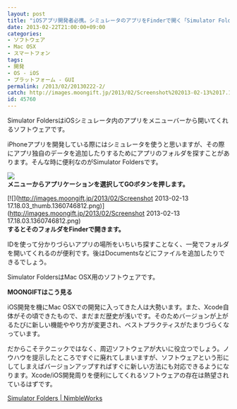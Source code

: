 ```yaml
---
layout: post
title: "iOSアプリ開発者必携。シミュレータのアプリをFinderで開く「Simulator Folders」"
date: 2013-02-22T21:00:00+09:00
categories:
- ソフトウェア
- Mac OSX
- スマートフォン
tags: 
- 開発
- OS - iOS
- プラットフォーム - GUI
permalink: /2013/02/20130222-2/
catch: http://images.moongift.jp/2013/02/Screenshot%202013-02-13%2017.18.03_thumb.1360746812.png
id: 45760
---
```

Simulator FoldersはiOSシミュレータ内のアプリをメニューバーから開いてくれるソフトウェアです。

  
  

iPhoneアプリを開発している際にはシミュレータを使うと思いますが、その際にアプリ独自のデータを追加したりするためにアプリのフォルダを探すことがあります。そんな時に便利なのがSimulator Foldersです。

  

[![](http://images.moongift.jp/2013/02/130213-0001_thumb.1360746809.png)](http://images.moongift.jp/2013/02/130213-0001.1360746809.png)  
**メニューからアプリケーションを選択してGOボタンを押します。**

  

[![](http://images.moongift.jp/2013/02/Screenshot 2013-02-13 17.18.03_thumb.1360746812.png)](http://images.moongift.jp/2013/02/Screenshot 2013-02-13 17.18.03.1360746812.png)  
**するとそのフォルダをFinderで開きます。**

  

IDを使って分かりづらいアプリの場所をいちいち探すことなく、一発でフォルダを開いてくれるのが便利です。後はDocumentsなどにファイルを追加したりできるでしょう。

  

Simulator FoldersはMac OSX用のソフトウェアです。

  
  
  

**MOONGIFTはこう見る**

  

iOS開発を機にMac OSXでの開発に入ってきた人は大勢います。また、Xcode自体がその頃できたもので、まだまだ歴史が浅いです。そのためバージョンが上がるたびに新しい機能ややり方が変更され、ベストプラクティスがたまりづらくなっています。

  

だからこそテクニックではなく、周辺ソフトウェアが大いに役立つでしょう。ノウハウを提示したところですぐに廃れてしまいますが、ソフトウェアという形にしてしまえばバージョンアップすればすぐに新しい方法にも対応できるようになります。Xcode/iOS開発周りを便利にしてくれるソフトウェアの存在は熱望されているはずです。

  
  

[Simulator Folders | NimbleWorks](http://nimbleworks.co.uk/blog/simulator-folders/)

